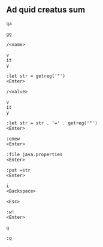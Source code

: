 
## Ad quid creatus sum

```
qa

gg

/<name>

v
it
y

:let str = getreg('"')
<Enter>

/<value>

v
it
y

:let str = str . '=' . getreg('"')
<Enter>

:enew
<Enter>

:file java.properties
<Enter>

:put =str
<Enter>

i
<Backspace>

<Esc>

:w!
<Enter>

q
```

```
:q
```
